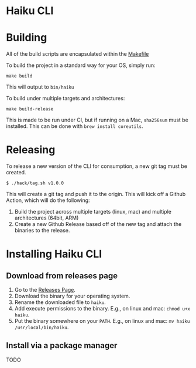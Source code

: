 # Haiku CLI

# Building
All of the build scripts are encapsulated within the [Makefile](./Makefile)

To build the project in a standard way for your OS, simply run:
```
make build
```
This will output to `bin/haiku`

To build under multiple targets and architectures:
```
make build-release
```
This is made to be run under CI, but if running on a Mac, `sha256sum` must be installed.
This can be done with `brew install coreutils`.

# Releasing
To release a new version of the CLI for consumption, a new git tag must be created.

```
$ ./hack/tag.sh v1.0.0
```
This will create a git tag and push it to the origin.
This will kick off a Github Action, which will do the following:
1. Build the project across multiple targets (linux, mac) and multiple architectures (64bit, ARM)
2. Create a new Github Release based off of the new tag and attach the binaries to the release.

# Installing Haiku CLI

## Download from releases page
1. Go to the [Releases Page](https://github.com/haikuapp/cli/releases).
2. Download the binary for your operating system.
3. Rename the downloaded file to `haiku`.
4. Add execute permissions to the binary. E.g., on linux and mac: `chmod u+x haiku`.
5. Put the binary somewhere on your `PATH`. E.g., on linux and mac: `mv haiku /usr/local/bin/haiku`.

## Install via a package manager
TODO
